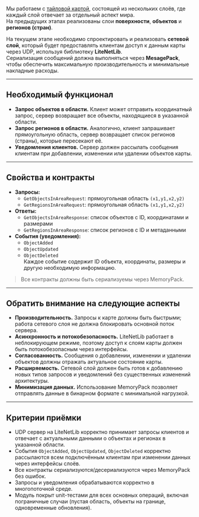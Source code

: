 Мы работаем с [тайловой картой](https://github.com/s-prozorov/TestDayTasks/blob/main/TASK_1_1.md), состоящей из нескольких слоёв, где каждый слой отвечает за отдельный аспект мира.  
На предыдущих этапах реализованы слои **поверхности**, **объектов** и **регионов (стран)**.  

На текущем этапе необходимо спроектировать и реализовать **сетевой слой**, который будет предоставлять клиентам доступ к данным карты через UDP, используя библиотеку **LiteNetLib**.  
Сериализация сообщений должна выполняться через **MesagePack**, чтобы обеспечить максимальную производительность и минимальные накладные расходы.  

---

## Необходимый функционал
- **Запрос объектов в области.** Клиент может отправить координатный запрос, сервер возвращает все объекты, находящиеся в указанной области.  
- **Запрос регионов в области.** Аналогично, клиент запрашивает прямоугольную область, сервер возвращает список регионов (страны), которые пересекают её.  
- **Уведомления клиентов.** Сервер должен рассылать сообщения клиентам при добавлении, изменении или удалении объектов карты.  

---

## Свойства и контракты
- **Запросы:**
  - `GetObjectsInAreaRequest`: прямоугольная область `(x1,y1,x2,y2)`  
  - `GetRegionsInAreaRequest`: прямоугольная область `(x1,y1,x2,y2)`  
- **Ответы:**
  - `GetObjectsInAreaResponse`: список объектов с ID, координатами и размерами  
  - `GetRegionsInAreaResponse`: список регионов с ID и метаданными  
- **События (уведомления):**
  - `ObjectAdded`
  - `ObjectUpdated`
  - `ObjectDeleted`  
  Каждое событие содержит ID объекта, координаты, размеры и другую необходимую информацию.  

> Все контракты должны быть сериализуемы через MemoryPack.  

---

## Обратить внимание на следующие аспекты
- **Производительность.** Запросы к карте должны быть быстрыми; работа сетевого слоя не должна блокировать основной поток сервера.  
- **Асинхронность и потокобезопасность.** LiteNetLib работает в неблокирующем режиме, поэтому доступ к слоям карты должен быть потокобезопасным через интерфейсы.  
- **Согласованность.** Сообщения о добавлении, изменении и удалении объектов должны отражать актуальное состояние карты.  
- **Расширяемость.** Сетевой слой должен быть готов к добавлению новых типов запросов и уведомлений без существенных изменений архитектуры.  
- **Минимизация данных.** Использование MemoryPack позволяет отправлять данные в бинарном формате с минимальной нагрузкой.  

---

## Критерии приёмки
- UDP сервер на LiteNetLib корректно принимает запросы клиентов и отвечает с актуальными данными о объектах и регионах в указанной области.  
- События `ObjectAdded`, `ObjectUpdated`, `ObjectDeleted` корректно рассылаются всем подключённым клиентам при изменении данных через интерфейсы слоёв.  
- Все контракты сериализуются/десериализуются через MemoryPack без ошибок.  
- Запросы и уведомления обрабатываются корректно в многопоточной среде.  
- Модуль покрыт unit-тестами для всех основных операций, включая пограничные случаи (пустая область, объекты на границе, одновременные обновления).  
